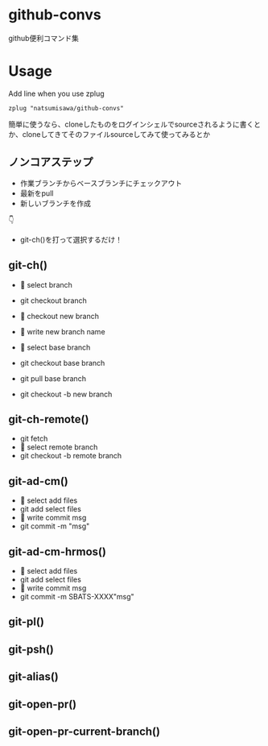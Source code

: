 # github-convs
github便利コマンド集

# Usage
Add line when you use zplug
```.zshrc
zplug "natsumisawa/github-convs"
```
簡単に使うなら、cloneしたものをログインシェルでsourceされるように書くとか、cloneしてきてそのファイルsourceしてみて使ってみるとか

## ノンコアステップ
- 作業ブランチからベースブランチにチェックアウト
- 最新をpull
- 新しいブランチを作成

👇
-  git-ch()を打って選択するだけ！

## git-ch()
- 📝 select branch
- git checkout branch

- 📝 checkout new branch
- 📝 write new branch name
- 📝 select base branch
- git checkout base branch
- git pull base branch
- git checkout -b new branch

## git-ch-remote()
- git fetch
- 📝 select remote branch
- git checkout -b remote branch

## git-ad-cm()
- 📝 select add files
- git add select files
- 📝 write commit msg
- git commit -m "msg"


## git-ad-cm-hrmos()
- 📝 select add files
- git add select files
- 📝 write commit msg
- git commit -m SBATS-XXXX"msg"

## git-pl()

## git-psh()

## git-alias()

## git-open-pr()

## git-open-pr-current-branch()
